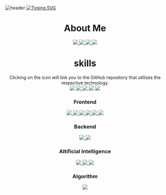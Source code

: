 
![header](https://capsule-render.vercel.app/api?type=waving&color=6994CDEE&text=&animation=twinkling&height=80)
[![Typing SVG](https://readme-typing-svg.demolab.com?font=Alkatra&weight=500&size=45&duration=3000&pause=4&color=6994CDEE&center=false&vCenter=false&multiline=true&repeat=true&width=1200&height=100&lines=Welcome+to+HyoJa-Dan's+GitHub!👋)](https://git.io/typing-svg)
 
<div align=center>

 <h1>About Me</h1>
  <a href="https://www.notion.so/Note-e650f7e3d24845e1ad87cb70bc45c2f0?pvs=4" target="_blank">
   <img src="https://img.shields.io/badge/Note-000000?style=for-the-badge&logo=Notion&logoColor=white"/>
  </a>
  <a href="mailto:kopasd99@gmail.com">
      <img src="https://img.shields.io/badge/Gmail-EA4335?style=for-the-badge&logo=Gmail&logoColor=white"> 
  </a>
  <a href="https://open.kakao.com/o/sUnl2hMf">
      <img src="https://img.shields.io/badge/KakaoTalk-FFCD00?style=for-the-badge&logoColor=white&logo=KakaoTalk"> 
  </a>
  <img src="https://img.shields.io/badge/kopan99-07C160?style=for-the-badge&logo=WeChat&logoColor=white"> 
 
 <h1>skills</h1>
 <div>Clicking on the icon will link you to the GitHub repository that utilizes the respective technology.</div>
 <div>
 <img src="https://img.shields.io/badge/C-A8B9CC?style=for-the-badge&logo=C&logoColor=white"/>
 <a href="https://github.com/HyoJaDan/c_compiler" target="_blank">
  <img src="https://img.shields.io/badge/Compiler-A8B9CC?style=for-the-badge&logo=C&logoColor=white"/>
 </a>
 <img src="https://img.shields.io/badge/C++-00599C?style=for-the-badge&logo=C%2B%2B&logoColor=white"/>
 <img src="https://img.shields.io/badge/JAVA-007396?style=for-the-badge&logo=java&logoColor=white">
 <a href="https://github.com/HyoJaDan" target="_black">
  <img src="https://img.shields.io/badge/github-181717?style=for-the-badge&logo=github&logoColor=white">
 </a>
 </div>
 
 <div>
  <h3>Frontend</h3>
  <a href="https://github.com/the-pool/the-pool-web" target="_black">
   <img src="https://img.shields.io/badge/HTML-E34F26?style=for-the-badge&logo=HTML5&logoColor=white"/>
  </a>
  <a href="https://github.com/the-pool/the-pool-web" target="_black">
   <img src="https://img.shields.io/badge/CSS-1572B6?style=for-the-badge&logo=CSS3&logoColor=white"/>
  </a>
  <a href="https://github.com/the-pool/the-pool-web" target="_black">
   <img src="https://img.shields.io/badge/JavaScript-F7DF1E?style=for-the-badge&logo=JavaScript&logoColor=white"/>
  </a>
  <a href="https://github.com/the-pool/the-pool-web" target="_black">
   <img src="https://img.shields.io/badge/TypeScript-3178C6?style=for-the-badge&logo=TypeScript&logoColor=white"/>
  </a>
  <a href="https://github.com/the-pool/the-pool-web" target="_black">
   <img src="https://img.shields.io/badge/React-61DAFB?style=for-the-badge&logo=React&logoColor=white"/>
  </a>
  <a href="https://github.com/the-pool/the-pool-web" target="_black">
   <img src="https://img.shields.io/badge/Remix-000000?style=for-the-badge&logo=Remix&logoColor=white"/>
  </a>
 </div>

 <div>
  <h3>Backend</h3>
  <a href="https://github.com/HyoJaDan/study_spring" target="_blank">
   <img src="https://img.shields.io/badge/Spring-6DB33F?style=for-the-badge&logo=Spring&logoColor=white"/>
  </a>
  <a href="https://github.com/HyoJaDan/study_spring" target="_blank">
   <img src="https://img.shields.io/badge/Spring Boot-6DB33F?style=for-the-badge&logo=Spring Boot&logoColor=white"/>
  </a>
 </div>
 
 <div>
  <h3>Altificial Intelligence</h3>
  <a href="https://github.com/HyoJaDan/AI_racing" target="_blank">
   <img src="https://img.shields.io/badge/CNN-CC0000?style=for-the-badge&logo=CNN&logoColor=white"/>
  </a>
   <a href="https://github.com/HyoJaDan/VGGNet" target="_blank">
   <img src="https://img.shields.io/badge/VGGNet-CC0000?style=for-the-badge&logo=CNN&logoColor=white"/>
  </a>
  <a href="https://www.notion.so/Note-e650f7e3d24845e1ad87cb70bc45c2f0?pvs=4" target="_blank">
   <img src="https://img.shields.io/badge/YOLO-00FFFF?style=for-the-badge&logo=YOLO&logoColor=white"/>
  </a>
 </div>
 <div>
  <h3>Algorithm</h3>
  <img src="http://mazassumnida.wtf/api/v2/generate_badge?boj=kopasd99"/>
 </div>
</div>

